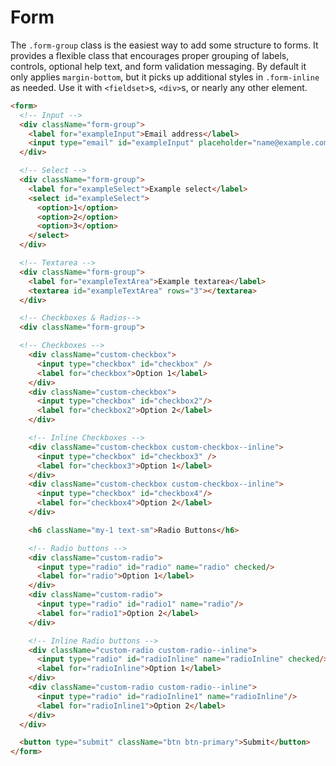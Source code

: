 # Form

The `.form-group` class is the easiest way to add some structure to forms. It provides a flexible class that encourages proper grouping of labels, controls, optional help text, and form validation messaging. By default it only applies `margin-bottom`, but it picks up additional styles in `.form-inline` as needed. Use it with `<fieldset>`s, `<div>`s, or nearly any other element.

<!-- STORY -->

```html
<form>
  <!-- Input -->
  <div className="form-group">
    <label for="exampleInput">Email address</label>
    <input type="email" id="exampleInput" placeholder="name@example.com"/>
  </div>

  <!-- Select -->
  <div className="form-group">
    <label for="exampleSelect">Example select</label>
    <select id="exampleSelect">
      <option>1</option>
      <option>2</option>
      <option>3</option>
    </select>
  </div>

  <!-- Textarea -->
  <div className="form-group">
    <label for="exampleTextArea">Example textarea</label>
    <textarea id="exampleTextArea" rows="3"></textarea>
  </div>

  <!-- Checkboxes & Radios-->
  <div className="form-group">

  <!-- Checkboxes -->
    <div className="custom-checkbox">
      <input type="checkbox" id="checkbox" />
      <label for="checkbox">Option 1</label>
    </div>
    <div className="custom-checkbox">
      <input type="checkbox" id="checkbox2"/>
      <label for="checkbox2">Option 2</label>
    </div>

    <!-- Inline Checkboxes -->
    <div className="custom-checkbox custom-checkbox--inline">
      <input type="checkbox" id="checkbox3" />
      <label for="checkbox3">Option 1</label>
    </div>
    <div className="custom-checkbox custom-checkbox--inline">
      <input type="checkbox" id="checkbox4"/>
      <label for="checkbox4">Option 2</label>
    </div>

    <h6 className="my-1 text-sm">Radio Buttons</h6>

    <!-- Radio buttons -->
    <div className="custom-radio">
      <input type="radio" id="radio" name="radio" checked/>
      <label for="radio">Option 1</label>
    </div>
    <div className="custom-radio">
      <input type="radio" id="radio1" name="radio"/>
      <label for="radio1">Option 2</label>
    </div>

    <!-- Inline Radio buttons -->
    <div className="custom-radio custom-radio--inline">
      <input type="radio" id="radioInline" name="radioInline" checked/>
      <label for="radioInline">Option 1</label>
    </div>
    <div className="custom-radio custom-radio--inline">
      <input type="radio" id="radioInline1" name="radioInline"/>
      <label for="radioInline1">Option 2</label>
    </div>
  </div>

  <button type="submit" className="btn btn-primary">Submit</button>
</form>
```
